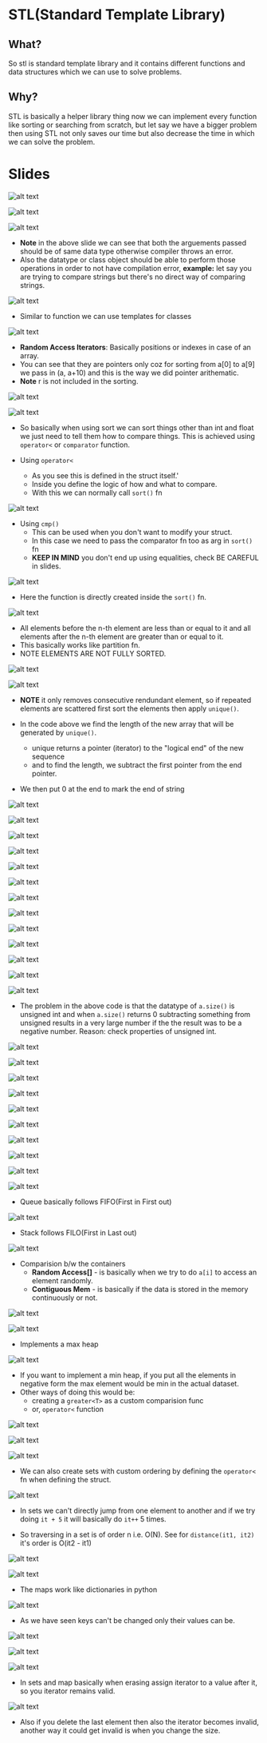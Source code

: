 # STL(Standard Template Library)

## What?

So stl is standard template library and it contains different functions and data structures which we can use to solve problems.

## Why?

STL is basically a helper library thing now we can implement every function like sorting or searching from scratch, but let say we have a bigger problem then using STL not only saves our time but also decrease the time in which we can solve the problem.

# Slides

![alt text](./images/image.png)

![alt text](./images/image-1.png)

![alt text](./images/image-2.png)

- **Note** in the above slide we can see that both the arguements passed should be of same data type otherwise compiler throws an error. 
- Also the datatype or class object should be able to perform those operations in order to not have compilation error, **example:** let say you are trying to compare strings but there's no direct way of comparing strings.

![alt text](./images/image-3.png)

- Similar to function we can use templates for classes

![alt text](./images/image-4.png)
- **Random Access Iterators**: Basically positions or indexes in case of an array.
- You can see that they are pointers only coz for sorting from a[0] to a[9] we pass in (a, a+10) and this is the way we did pointer arithematic.
- **Note** r is not included in the sorting.

![alt text](./images/image-5.png)

![alt text](./images/image-6.png)

- So basically when using sort we can sort things other than int and float we just need to tell them how to compare things. This is achieved using `operator<` or `comparator` function.

- Using `operator<`
  - As you see this is defined in the struct itself.'
  - Inside you define the logic of how and what to compare. 
  - With this we can normally call `sort()` fn

![alt text](./images/image-7.png)

- Using `cmp()`
  - This can be used when you don't want to modify your struct.
  - In this case we need to pass the comparator fn too as arg in `sort()` fn
  - **KEEP IN MIND** you don't end up using equalities, check BE CAREFUL in slides.

![alt text](./images/image-8.png)

- Here the function is directly created inside the `sort()` fn.

![alt text](./images/image-9.png)

- All elements before the n-th element are less than or equal to it and all elements after the n-th element are greater than or equal to it. 
- This basically works like partition fn.
- NOTE ELEMENTS ARE NOT FULLY SORTED.

![alt text](./images/image-10.png)

![alt text](./images/image-11.png)

- **NOTE** it only removes consecutive rendundant element, so if repeated elements are scattered first sort the elements then apply `unique()`.

- In the code above we find the length of the new array that will be generated by `unique()`.
  - unique returns a pointer (iterator) to the "logical end" of the new sequence
  - and to find the length, we subtract the first pointer from the end pointer.
- We then put 0 at the end to mark the end of string

![alt text](./images/image-12.png)

![alt text](./images/image-13.png)

![alt text](./images/image-14.png)

![alt text](./images/image-15.png)

![alt text](./images/image-16.png)

![alt text](./images/image-17.png)

![alt text](./images/image-18.png)

![alt text](./images/image-19.png)

![alt text](./images/image-20.png)

![alt text](./images/image-21.png)

![alt text](./images/image-22.png)

![alt text](./images/image-23.png)

![alt text](./images/image-24.png)

- The problem in the above code is that the datatype of `a.size()` is unsigned int and when `a.size()` returns 0 subtracting something from unsigned results in a very large number if the the result was to be a negative number. Reason: check properties of unsigned int. 

![alt text](./images/image-25.png)

![alt text](./images/image-26.png)

![alt text](./images/image-27.png)

![alt text](./images/image-28.png)

![alt text](./images/image-29.png)

![alt text](./images/image-30.png)

![alt text](./images/image-31.png)

![alt text](./images/image-32.png)

![alt text](./images/image-33.png)

![alt text](./images/image-34.png)

- Queue basically follows FIFO(First in First out)

![alt text](./images/image-35.png)

- Stack follows FILO(First in Last out)

![alt text](./images/image-36.png)

- Comparision b/w the containers
  - **Random Access[]** - is basically when we try to do `a[i]` to access an element randomly. 
  - **Contiguous Mem** - is basically if the data is stored in the memory continuously or not.

![alt text](./images/image-37.png)

![alt text](./images/image-38.png)

- Implements a max heap

![alt text](./images/image-39.png)

- If you want to implement a min heap, if you put all the elements in negative form the max element would be min in the actual dataset.
- Other ways of doing this would be:
  - creating a `greater<T>` as a custom comparision func
  - or, `operator<` function

![alt text](./images/image-40.png)

![alt text](./images/image-41.png)

![alt text](./images/image-42.png)

- We can also create sets with custom ordering by defining the `operator<` fn when defining the struct.

![alt text](./images/image-43.png)

- In sets we can't directly jump from one element to another and if we try doing `it + 5` it will basically do `it++` 5 times.

- So traversing in a set is of order n i.e. O(N). See for `distance(it1, it2)` it's order is O(it2 - it1)

![alt text](./images/image-44.png)

![alt text](./images/image-45.png)

- The maps work like dictionaries in python 

![alt text](./images/image-46.png)

- As we have seen keys can't be changed only their values can be.

![alt text](./images/image-47.png)

![alt text](./images/image-48.png)

![alt text](./images/image-49.png)

- In sets and map basically when erasing assign iterator to a value after it, so you iterator remains valid.

![alt text](./images/image-50.png)

- Also if you delete the last element then also the iterator becomes invalid, another way it could get invalid is when you change the size.